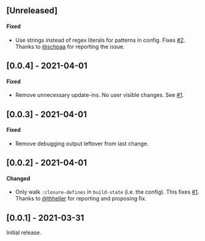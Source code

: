 ## [Unreleased]

#### Fixed

- Use strings instead of regex literals for patterns in config. Fixes [#2](https://github.com/day8/shadow-git-inject/issues/2).
Thanks to [@schpaa](https://github.com/schpaa) for reporting the issue.

## [0.0.4] - 2021-04-01

#### Fixed

- Remove unnecessary update-ins. No user visible changes. See [#1](https://github.com/day8/shadow-git-inject/issues/1).

## [0.0.3] - 2021-04-01

#### Fixed

- Remove debugging output leftover from last change.

## [0.0.2] - 2021-04-01

#### Changed

- Only walk `:closure-defines` in `build-state` (i.e. the config). This fixes
[#1](https://github.com/day8/shadow-git-inject/issues/1). Thanks to [@thheller](https://github.com/thheller) for reporting and proposing fix.

## [0.0.1] - 2021-03-31

Initial release.
